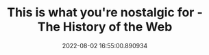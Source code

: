 ---
date: 2022-08-02 16:55:00.890934
link:
  source: web
  source_url: https://roytang.net
  text: This is what you're nostalgic for - The History of the Web
  url: https://thehistoryoftheweb.com/postscript/this-is-what-youre-nostalgic-for/
source: web
syndicated:
- type: mastodon
  url: https://mastodon.technology/users/roytang/statuses/108754324786895492
- type: twitter
  url: https://twitter.com/roytang/status/1554511098514395136/
title: This is what you're nostalgic for - The History of the Web
---